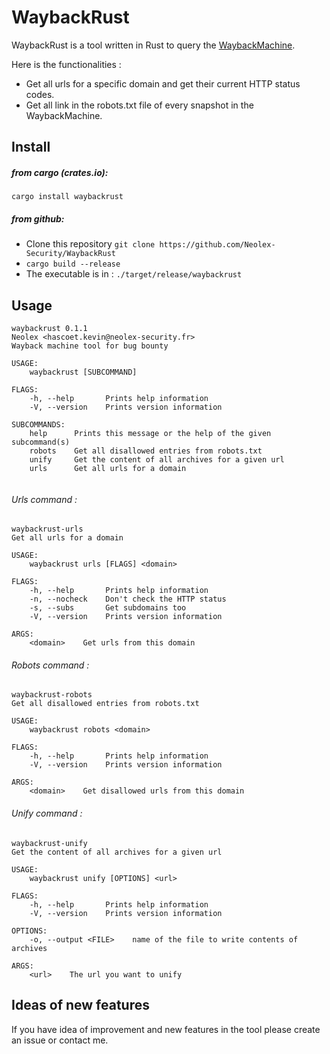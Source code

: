WaybackRust
===

WaybackRust is a tool written in Rust to query the [WaybackMachine](https://archive.org/web/).

Here is the functionalities : 
* Get all urls for a specific domain and get their current HTTP status codes.
* Get all link in the robots.txt file of every snapshot in the WaybackMachine.

## Install 

##### from cargo (crates.io):
`cargo install waybackrust`

##### from github:
* Clone this repository `git clone https://github.com/Neolex-Security/WaybackRust`  
* `cargo build --release`
* The executable is in : `./target/release/waybackrust`

## Usage

```
waybackrust 0.1.1
Neolex <hascoet.kevin@neolex-security.fr>
Wayback machine tool for bug bounty

USAGE:
    waybackrust [SUBCOMMAND]

FLAGS:
    -h, --help       Prints help information
    -V, --version    Prints version information

SUBCOMMANDS:
    help      Prints this message or the help of the given subcommand(s)
    robots    Get all disallowed entries from robots.txt
    unify     Get the content of all archives for a given url
    urls      Get all urls for a domain


```
###### Urls command :
```
waybackrust-urls 
Get all urls for a domain

USAGE:
    waybackrust urls [FLAGS] <domain>

FLAGS:
    -h, --help       Prints help information
    -n, --nocheck    Don't check the HTTP status
    -s, --subs       Get subdomains too
    -V, --version    Prints version information

ARGS:
    <domain>    Get urls from this domain

```

###### Robots command :
```
waybackrust-robots 
Get all disallowed entries from robots.txt

USAGE:
    waybackrust robots <domain>

FLAGS:
    -h, --help       Prints help information
    -V, --version    Prints version information

ARGS:
    <domain>    Get disallowed urls from this domain
```

###### Unify command : 
```
waybackrust-unify 
Get the content of all archives for a given url

USAGE:
    waybackrust unify [OPTIONS] <url>

FLAGS:
    -h, --help       Prints help information
    -V, --version    Prints version information

OPTIONS:
    -o, --output <FILE>    name of the file to write contents of archives

ARGS:
    <url>    The url you want to unify
```
## Ideas of new features
If you have idea of improvement and new features in the tool please create an issue or contact me.